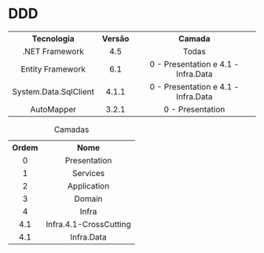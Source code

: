 # DDD

<table style="width:100%">
  <tr>
    <th>Tecnologia</th>
    <th>Versão</th>
    <th>Camada</th>
  </tr>
  <tr>
    <td VALIGN = Middle Align = Center>.NET Framework</td>
    <td VALIGN = Middle Align = Center>4.5</td>
    <td VALIGN = Middle Align = Center>Todas</td>
</tr>
  <tr>
    <td VALIGN = Middle Align = Center>Entity Framework</td>
    <td VALIGN = Middle Align = Center>6.1</td>
    <td VALIGN = Middle Align = Center>0 - Presentation e 4.1 - Infra.Data</td>
</tr>
  <tr>
    <td VALIGN = Middle Align = Center>System.Data.SqlClient</td>
    <td VALIGN = Middle Align = Center>4.1.1</td>
    <td VALIGN = Middle Align = Center>0 - Presentation e 4.1 - Infra.Data</td>
</tr>
  <tr>
    <td VALIGN = Middle Align = Center>AutoMapper</td>
    <td VALIGN = Middle Align = Center>3.2.1</td>
    <td VALIGN = Middle Align = Center>0 - Presentation</td>
</tr>
  
</table>


<table style="width:100%">
  <caption>Camadas</caption>
  <tr>
    <th>Ordem</th>
    <th>Nome</th>
  </tr>
  <tr>
    <td VALIGN = Middle Align = Center>0</td>
    <td VALIGN = Middle Align = Center>Presentation</td>
  </tr>
  <tr>
    <td VALIGN = Middle Align = Center>1</td>
    <td VALIGN = Middle Align = Center>Services</td>
  </tr>
  
  <tr>
    <td VALIGN = Middle Align = Center>2</td>
    <td VALIGN = Middle Align = Center>Application</td>
  </tr>
    <tr>
    <td VALIGN = Middle Align = Center>3</td>
    <td VALIGN = Middle Align = Center>Domain</td>
  </tr>
    <tr>
    <td VALIGN = Middle Align = Center>4</td>
    <td VALIGN = Middle Align = Center>Infra</td>
  </tr>
  <tr>
    <td VALIGN = Middle Align = Center>4.1</td>
    <td VALIGN = Middle Align = Center>Infra.4.1-CrossCutting</td>
  </tr>
    <tr>
    <td VALIGN = Middle Align = Center>4.1</td>
    <td VALIGN = Middle Align = Center>Infra.Data</td>
  </tr>
</table>
